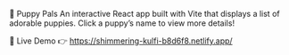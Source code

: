 🐶 Puppy Pals
An interactive React app built with Vite that displays a list of adorable puppies. Click a puppy’s name to view more details!

🔗 Live Demo
👉 https://shimmering-kulfi-b8d6f8.netlify.app/

